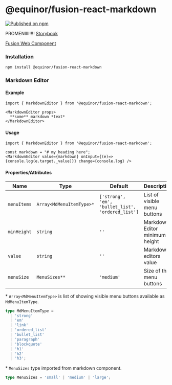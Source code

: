 <!--prettier-ignore-start-->
# @equinor/fusion-react-markdown

[![Published on npm](https://img.shields.io/npm/v/@equinor/fusion-react-markdown.svg)](https://www.npmjs.com/package/@equinor/fusion-react-markdown)

PROMENIIII!!!!
[Storybook](https://equinor.github.io/fusion-react-components/?path=/docs/data-person)

[Fusion Web Component](https://equinor.github.io/fusion-web-components/?path=/docs//input-markdown-editor--basic)

### Installation
```sh
npm install @equinor/fusion-react-markdown
```

### Markdown Editor

#### Example

```tsx
import { MarkdownEditor } from '@equinor/fusion-react-markdown';

<MarkdownEditor props>
  **some** markdown *text*
</MarkdownEditor>
```

#### Usage
```tsx 
import { MarkdownEditor } from '@equinor/fusion-react-markdown';

const markdown = "# my heading here";
<MarkdownEditor value={markdown} onInput={(e)=>{console.log(e.target._value)}} change={console.log} />
```

#### Properties/Attributes
| Name | Type | Default | Description
| ---- | ---- | ------- | -----------
| `menuItems` | `Array<MdMenuItemType>*` | `['strong', 'em', 'bullet_list', 'ordered_list']` | List of visible menu buttons
| `minHeight` | `string` | `''` | Markdown Editor minimum height
| `value` | `string` | `''` | Markdown editors value
| `menuSize` | `MenuSizes**` | `'medium'` | Size of the menu buttons

\*  `Array<MdMenuItemType>` is list of showing visible menu buttons available as `MdMenuItemType`.
```ts
type MdMenuItemType =
  | 'strong'
  | 'em'
  | 'link'
  | 'ordered_list'
  | 'bullet_list'
  | 'paragraph'
  | 'blockquote'
  | 'h1'
  | 'h2'
  | 'h3';
```

\*  `MenuSizes` type imported from markdown component.
```ts
type MenuSizes = 'small' | 'medium' | 'large';
```

<!--prettier-ignore-end-->
